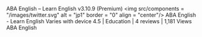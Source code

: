ABA English – Learn English v3.10.9 (Premium)
<img src/components = "/images/twitter.svg" alt = "jp1" border = "0" align = "center"/>
ABA English - Learn English
Varies with device
4.5 | Education | 4 reviews | 1,181 Views
ABA English
